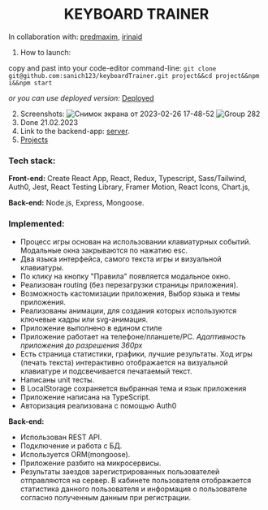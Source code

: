 <h1 align="center">KEYBOARD TRAINER</h1>

In collaboration with: [predmaxim](https://github.com/predmaxim), [irinaid](https://github.com/IrinaIID)

1. How to launch: 

copy and past into your code-editor command-line: `git clone git@github.com:sanich123/keyboardTrainer.git project&&cd project&&npm i&&npm start`

*or you can use deployed version:* [Deployed](https://visionary-heliotrope-66de37.netlify.app/)

2. Screenshots: 
![Снимок экрана от 2023-02-26 17-48-52](https://user-images.githubusercontent.com/62261839/221411407-80a4583b-10f5-432a-b481-4ade9a1c4085.png)
![Group 282](https://user-images.githubusercontent.com/101494885/221437607-20bcdee5-7b13-44fa-b752-0bcca16a1bbc.png)
3. Done 21.02.2023
4. Link to the backend-app: [server](https://github.com/sanich123/serverKeyboardTrainer).
5. [Projects](https://github.com/users/sanich123/projects/1)

### Tech stack:
**Front-end:** 
Create React App, React, Redux, Typescript, Sass/Tailwind, Auth0, Jest, React Testing Library, Framer Motion, React Icons, Chart.js, 

**Back-end:** 
Node.js, Express, Mongoose.

### Implemented:
+ Процесс игры основан на использовании клавиатурных событий. Модальные окна закрываются по нажатию esc.
+ Два языка интерфейса, самого текста игры и визуальной клавиатуры.
+ По клику на кнопку "Правила" появляется модальное окно.
+ Реализован routing (без перезагрузки страницы приложения).
+ Возможность кастомизации приложения, Выбор языка и темы приложения.
+ Реализованы анимации, для создания которых используются ключевые кадры или svg-анимация.
+ Приложение выполнено в едином стиле
+ Приложение работает на телефоне/планшете/PC.
*Адаптивность приложения до разрешения 360px*
+ Есть страница статистики, графики, лучшие результаты. Ход игры (печать текста) интерактивно отображается на визуальной клавиатуре и подсвечивается печатаемый текст.
+ Написаны unit тесты.
+ В LocalStorage cохраняется выбранная тема и язык приложения
+ Приложение написана на TypeScript.
+ Авторизация реализована с помощью Auth0

**Back-end:**
+ Использован REST API.
+ Подключение и работа с БД.
+ Используется ORM(mongoose).
+ Приложение разбито на микросервисы.
+ Результаты заездов зарегистрированных пользователей отправляются на сервер. В кабинете пользователя отображается статистика данного пользователя и информация о пользователе согласно полученным данным при регистрации.
